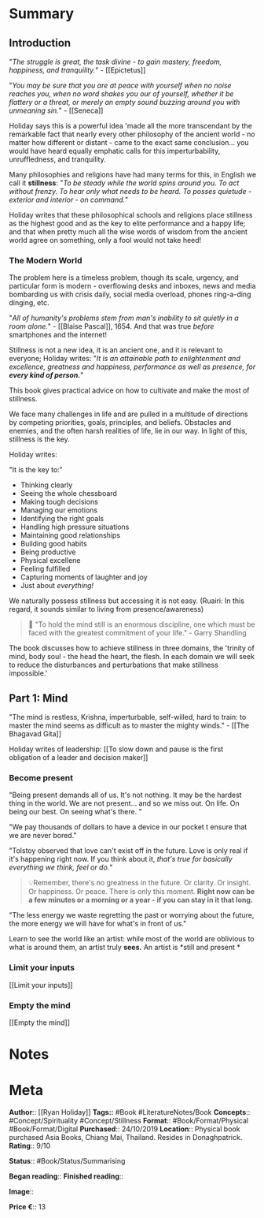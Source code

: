 # Summary
## Introduction
"*The struggle is great, the task divine - to gain mastery, freedom, happiness, and tranquility.*" - [[Epictetus]]

"*You may be sure that you are at peace with yourself when no noise reaches you, when no word shakes you our of yourself, whether it be flattery or a threat, or merely an empty sound buzzing around you with unmeaning sin.*" - [[Seneca]]

Holiday says this is a powerful idea 'made all the more transcendant by the remarkable fact that nearly every other philosophy of the ancient world - no matter how different or distant - came to the exact same conclusion... you would have heard equally emphatic calls for this imperturbability, unruffledness, and tranquility.

Many philosophies and religions have had many terms for this, in English we call it **stillness**:
"*To be steady while the world spins around you. To act without frenzy. To hear only what needs to be heard. To posses quietude - exterior and interior - on command.*"

Holiday writes that these philosophical schools and religions place stillness as the highest good and as the key to elite performance and a happy life; and that when pretty much all the wise words of wisdom from the ancient world agree on something, only a fool would not take heed! 

### The Modern World
The problem here is a timeless problem, though its scale, urgency, and particular form is modern - overflowing desks and inboxes, news and media bombarding us with crisis daily, social media overload, phones ring-a-ding dinging, etc. 

"*All of humanity's problems stem from man's inability to sit quietly in a room alone.*" - [[Blaise Pascal]], 1654. And that was true *before* smartphones and the internet! 

Stillness is not a new idea, it is an ancient one, and it is relevant to everyone; Holiday writes:
"*It is an attainable path to enlightenment and excellence, greatness and happiness, performance as well as presence, for **every kind of person.***"

This book gives practical advice on how to cultivate and make the most of stillness. 

We face many challenges in life and are pulled in a multitude of directions by competing priorities, goals, principles, and beliefs. Obstacles and enemies, and the often harsh realities of life, lie in our way. In light of this, stillness is the key.

Holiday writes:

"It is the key to:"
- Thinking clearly
- Seeing the whole chessboard
- Making tough decisions
- Managing our emotions
- Identifying the right goals
- Handling high pressure situations 
- Maintaining good relationships
- Building good habits
- Being productive
- Physical excellene
- Feeling fulfilled
- Capturing moments of laughter and joy
- Just about *everything!*


We naturally possess stillness but accessing it is not easy. 
(Ruairi: In this regard, it sounds similar to living from presence/awareness)

> 💬 "To hold the mind still is an enormous discipline, one which must be faced with the greatest commitment of your life." - Garry Shandling


The book discusses how to achieve stillness in three domains, the 'trinity of mind, body soul - the head the heart, the flesh. In each domain we will seek to reduce the disturbances and perturbations that make stillness impossible.'

## Part 1: Mind 
"The mind is restless, Krishna, imperturbable, self-willed, hard to train: to master the mind seems as difficult as to master the mighty winds." - [[The Bhagavad Gita]]

Holiday writes of leadership:
[[To slow down and pause is the first obligation of a leader and decision maker]]


### Become present 
"Being present demands all of us. It's not nothing. It may be the hardest thing in the world. We are not present... and so we miss out. On life. On being our best. On seeing what's there. "


"We pay thousands of dollars to have a device in our pocket t ensure that we are never bored."

"Tolstoy observed that love can't exist off in the future. Love is only real if it's happening right now. If you think about it, *that's true for basically everything we think, feel or do.*"

> 💡Remember, there's no greatness in the future. Or clarity. Or insight. Or happiness. Or peace. There is only this moment. **Right now can be a few minutes or a morning or a year - if you can stay in it that long.**


"The less energy we waste regretting the past or worrying about the future, the more energy we will have for what's in front of us."

Learn to see the world like an artist: while most of the world are oblivious to what is around them, an artist truly **sees.** An artist is *still and present *


### Limit your inputs
[[Limit your inputs]]

### Empty the mind
[[Empty the mind]]



# Notes

# Meta
**Author**:: [[Ryan Holiday]]
**Tags::** #Book #LiteratureNotes/Book 
**Concepts**:: #Concept/Spirituality #Concept/Stillness 
**Format**:: #Book/Format/Physical #Book/Format/Digital 
**Purchased**:: 24/10/2019
**Location**:: Physical book purchased Asia Books, Chiang Mai, Thailand. Resides in Donaghpatrick.
**Rating**:: 9/10

**Status**:: #Book/Status/Summarising 

**Began reading**:: 
**Finished reading**:: 

**Image**:: 

**Price €**:: 13